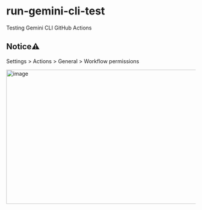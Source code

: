 # run-gemini-cli-test
Testing Gemini CLI GitHub Actions

## Notice⚠️
Settings > Actions > General > Workflow permissions

<img width="826" height="357" alt="image" src="https://github.com/user-attachments/assets/7674beed-fc39-4666-8f91-1dc5f323df31" />
